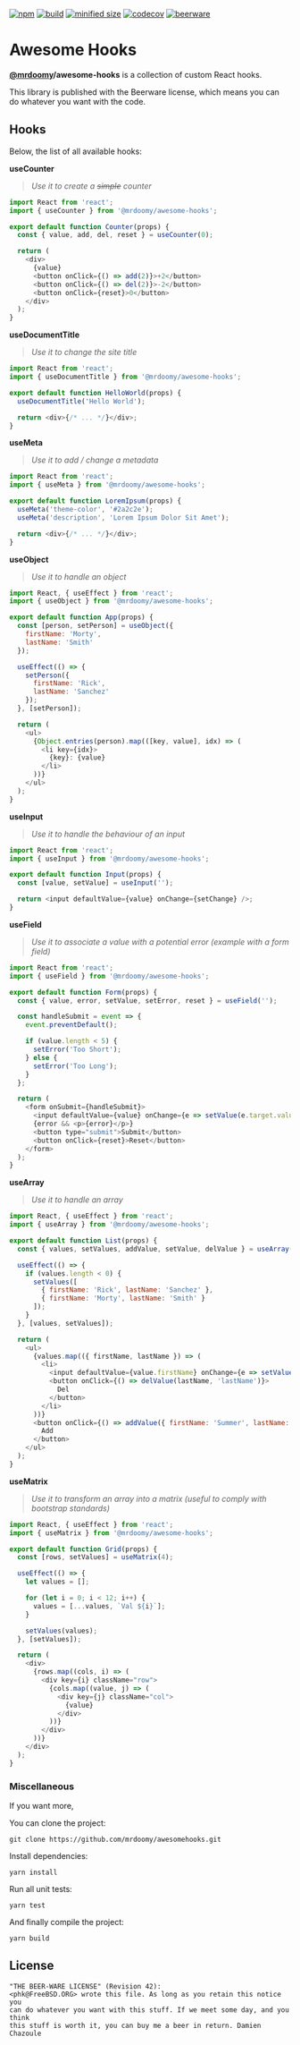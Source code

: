 [![npm](https://img.shields.io/npm/v/@mrdoomy/awesome-hooks.svg)](https://github.com/mrdoomy/awesomehooks) [![build](https://travis-ci.org/MrDoomy/AwesomeHooks.svg)](https://travis-ci.org/MrDoomy/AwesomeHooks.svg) [![minified size](https://img.shields.io/bundlephobia/min/@mrdoomy/awesome-hooks.svg)](https://www.npmjs.com/package/@mrdoomy/awesome-hooks) [![codecov](https://img.shields.io/codecov/c/github/MrDoomy/AwesomeHooks.svg)](https://codecov.io/gh/MrDoomy/AwesomeHooks) [![beerware](https://img.shields.io/badge/license-beerware-orange.svg)](https://wikipedia.org/wiki/beerware)

# Awesome Hooks

**[@mrdoomy](https://www.mrdoomy.xyz)/awesome-hooks** is a collection of custom React hooks.

This library is published with the Beerware license, which means you can do whatever you want with the code.

## Hooks

Below, the list of all available hooks:

**useCounter**

> _Use it to create a ~~simple~~ counter_

```js
import React from 'react';
import { useCounter } from '@mrdoomy/awesome-hooks';

export default function Counter(props) {
  const { value, add, del, reset } = useCounter(0);

  return (
    <div>
      {value}
      <button onClick={() => add(2)}>+2</button>
      <button onClick={() => del(2)}>-2</button>
      <button onClick={reset}>0</button>
    </div>
  );
}
```

**useDocumentTitle**

> _Use it to change the site title_

```js
import React from 'react';
import { useDocumentTitle } from '@mrdoomy/awesome-hooks';

export default function HelloWorld(props) {
  useDocumentTitle('Hello World');

  return <div>{/* ... */}</div>;
}
```

**useMeta**

> _Use it to add / change a metadata_

```js
import React from 'react';
import { useMeta } from '@mrdoomy/awesome-hooks';

export default function LoremIpsum(props) {
  useMeta('theme-color', '#2a2c2e');
  useMeta('description', 'Lorem Ipsum Dolor Sit Amet');

  return <div>{/* ... */}</div>;
}
```

**useObject**

> _Use it to handle an object_

```js
import React, { useEffect } from 'react';
import { useObject } from '@mrdoomy/awesome-hooks';

export default function App(props) {
  const [person, setPerson] = useObject({
    firstName: 'Morty',
    lastName: 'Smith'
  });

  useEffect(() => {
    setPerson({
      firstName: 'Rick',
      lastName: 'Sanchez'
    });
  }, [setPerson]);

  return (
    <ul>
      {Object.entries(person).map(([key, value], idx) => (
        <li key={idx}>
          {key}: {value}
        </li>
      ))}
    </ul>
  );
}
```

**useInput**

> _Use it to handle the behaviour of an input_

```js
import React from 'react';
import { useInput } from '@mrdoomy/awesome-hooks';

export default function Input(props) {
  const [value, setValue] = useInput('');

  return <input defaultValue={value} onChange={setChange} />;
}
```

**useField**

> _Use it to associate a value with a potential error (example with a form field)_

```js
import React from 'react';
import { useField } from '@mrdoomy/awesome-hooks';

export default function Form(props) {
  const { value, error, setValue, setError, reset } = useField('');

  const handleSubmit = event => {
    event.preventDefault();

    if (value.length < 5) {
      setError('Too Short');
    } else {
      setError('Too Long');
    }
  };

  return (
    <form onSubmit={handleSubmit}>
      <input defaultValue={value} onChange={e => setValue(e.target.value)} />
      {error && <p>{error}</p>}
      <button type="submit">Submit</button>
      <button onClick={reset}>Reset</button>
    </form>
  );
}
```

**useArray**

> _Use it to handle an array_

```js
import React, { useEffect } from 'react';
import { useArray } from '@mrdoomy/awesome-hooks';

export default function List(props) {
  const { values, setValues, addValue, setValue, delValue } = useArray([]);

  useEffect(() => {
    if (values.length < 0) {
      setValues([
        { firstName: 'Rick', lastName: 'Sanchez' },
        { firstName: 'Morty', lastName: 'Smith' }
      ]);
    }
  }, [values, setValues]);

  return (
    <ul>
      {values.map(({ firstName, lastName }) => (
        <li>
          <input defaultValue={value.firstName} onChange={e => setValue(e.target.value, 'firstName')}>
          <button onClick={() => delValue(lastName, 'lastName')}>
            Del
          </button>
        </li>
      ))}
      <button onClick={() => addValue({ firstName: 'Summer', lastName: 'Smith' })}>
        Add
      </button>
    </ul>
  );
}
```

**useMatrix**

> _Use it to transform an array into a matrix (useful to comply with bootstrap standards)_

```js
import React, { useEffect } from 'react';
import { useMatrix } from '@mrdoomy/awesome-hooks';

export default function Grid(props) {
  const [rows, setValues] = useMatrix(4);

  useEffect(() => {
    let values = [];

    for (let i = 0; i < 12; i++) {
      values = [...values, `Val ${i}`];
    }

    setValues(values);
  }, [setValues]);

  return (
    <div>
      {rows.map((cols, i) => (
        <div key={i} className="row">
          {cols.map((value, j) => (
            <div key={j} className="col">
              {value}
            </div>
          ))}
        </div>
      ))}
    </div>
  );
}
```

### Miscellaneous

If you want more,

You can clone the project:

```
git clone https://github.com/mrdoomy/awesomehooks.git
```

Install dependencies:

```
yarn install
```

Run all unit tests:

```
yarn test
```

And finally compile the project:

```
yarn build
```

## License

```
"THE BEER-WARE LICENSE" (Revision 42):
<phk@FreeBSD.ORG> wrote this file. As long as you retain this notice you
can do whatever you want with this stuff. If we meet some day, and you think
this stuff is worth it, you can buy me a beer in return. Damien Chazoule
```
